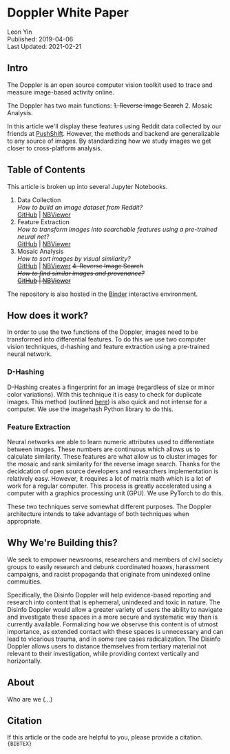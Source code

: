 # Doppler White Paper
Leon Yin
<br>
Published: 2019-04-06<br>
Last Updated: 2021-02-21

## Intro
The Doppler is an open source computer vision toolkit used to trace and measure image-based activity online. 

The Doppler has two main functions:
~~1. Reverse Image Search~~ 
2. Mosaic Analysis. 

In this article we'll display these features using Reddit data collected by our friends at [PushShift](PushShift.io). However, the methods and backend are generalizable to any source of images. By standardizing how we study images we get closer to cross-platform analysis.

## Table of Contents
This article is broken up into several Jupyter Notebooks.
1. Data Collection <br>
    <i>How to build an image dataset from Reddit?</i> <br>
    [GitHub](https://github.com/yinleon/doppler_tutorials/blob/master/1-download-data.ipynb) | [NBViewer](https://nbviewer.jupyter.org/github/yinleon/doppler_tutorials/blob/master/1-download-data.ipynb)  
2. Feature Extraction <br>
    <i>How to transform images into searchable features using a pre-trained neural net?</i> <br>
    [GitHub](lhttps://github.com/yinleon/doppler_tutorials/blob/master/2-feature-extraction.ipynb) | [NBViewer](https://nbviewer.jupyter.org/github/yinleon/doppler_tutorials/blob/master/2-feature-extraction.ipynb)
3. Mosaic Analysis <br>
    <i>How to sort images by visual similarity?</i> <br>
    [GitHub](https://github.com/yinleon/doppler_tutorials/blob/master/3-mosaic-analysis.ipynb) | [NBViewer](https://nbviewer.jupyter.org/github/yinleon/doppler_tutorials/blob/master/3-mosaic-analysis.ipynb)
~~4. Reverse Image Search <br>
    <i>How to find similar images and provenance?</i> <br>
    [GitHub](https://github.com/yinleon/doppler_tutorials/blob/master/4-reverse-image-search.ipynb) | [NBViewer](https://nbviewer.jupyter.org/github/yinleon/doppler_tutorials/blob/master/4-reverse-image-search.ipynb)~~

The repository is also hosted in the [Binder](https://mybinder.org/v2/gh/yinleon/doppler_tutorials/master
) interactive environment.

## How does it work?
In order to use the two functions of the Doppler, images need to be transformed into differential features. To do this we use two computer vision techniques, d-hashing and feature extraction using a pre-trained neural network.

### D-Hashing
D-Hashing creates a fingerprint for an image (regardless of size or minor color variations). With this technique it is easy to check for duplicate images. This method (outlined [here](http://www.hackerfactor.com/blog/?/archives/529-Kind-of-Like-That.html)) is also quick and not intense for a computer. We use the imagehash Python library to do this.

### Feature Extraction
Neural networks are able to learn numeric attributes used to differentiate between images. These numbers are continuous which allows us to calculate similarity. These features are what allow us to cluster images for the mosaic and rank similarity for the reverse image search. Thanks for the decidcation of open source developers and researchers implementation is relatively easy. However, it requires a lot of matrix math which is a lot of work for a regular computer. This process is greatly accelerated using a computer with a graphics processing unit (GPU). We use PyTorch to do this.

These two techniques serve somewhat different purposes. The Doppler architecture intends to take advantage of both techniques when appropriate.

## Why We're Building this?
We seek to empower newsrooms, researchers and members of civil society groups to easily research and debunk coordinated hoaxes, harassment campaigns, and racist propaganda that originate from unindexed online commuities.

Specifically, the Disinfo Doppler will help evidence-based reporting and research into content that is ephemeral, unindexed and toxic in nature. The Disinfo Doppler would allow a greater variety of users the ability to navigate and investigate these spaces in a more secure and systematic way than is currently available. Formalizing how we observse this content is of utmost importance, as extended contact with these spaces is unnecessary and can lead to vicarious trauma, and in some rare cases radicalization. The Disinfo Doppler allows users to distance themselves from tertiary material not relevant to their investigation, while providing context vertically and horizontally.

## About
Who are we (...)

## Citation
If this article or the code are helpful to you, please provide a citation.<br>
```{BIBTEX}```



